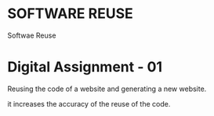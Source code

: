 # SOFTWARE REUSE

Softwae Reuse 


# Digital Assignment - 01


Reusing the code of a website and generating a new website.


it increases the accuracy of the reuse of the code.
 
